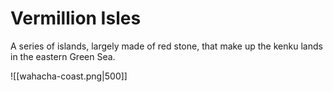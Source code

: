 # Vermillion Isles

A series of islands, largely made of red stone, that make up the kenku lands in the eastern Green Sea. 

![[wahacha-coast.png|500]]